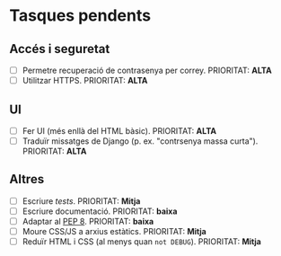 # Tasques pendents

## Accés i seguretat
* [ ] Permetre recuperació de contrasenya per correy. PRIORITAT: **ALTA**
* [ ] Utilitzar HTTPS. PRIORITAT: **ALTA**

## UI
* [ ] Fer UI (més enllà del HTML bàsic). PRIORITAT: **ALTA**
* [ ] Traduïr missatges de Django (p. ex. "contrsenya massa curta").
    PRIORITAT: **ALTA**

## Altres
* [ ] Escriure *tests*. PRIORITAT: **Mitja**
* [ ] Escriure documentació. PRIORITAT: **baixa**
* [ ] Adaptar al [PEP 8](https://www.python.org/dev/peps/pep-0008/). PRIORITAT:
    **baixa**
* [ ] Moure CSS/JS a arxius estàtics. PRIORITAT: **Mitja**
* [ ] Reduïr HTML i CSS (al menys quan `not DEBUG`). PRIORITAT: **Mitja**
